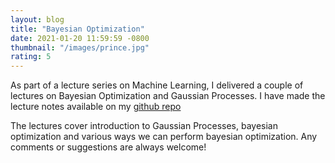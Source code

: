 ```yaml
---
layout: blog
title: "Bayesian Optimization"
date: 2021-01-20 11:59:59 -0800
thumbnail: "/images/prince.jpg"
rating: 5
---
```



As part of a lecture series on Machine Learning, I delivered a couple of lectures on Bayesian Optimization and Gaussian Processes. 
I have made the lecture notes available on my [github repo](https://github.com/hitarth64/bayesian_optimization_A3MD_talk)

The lectures cover introduction to Gaussian Processes, bayesian optimization and various ways we can perform bayesian optimization. 
Any comments or suggestions are always welcome!
